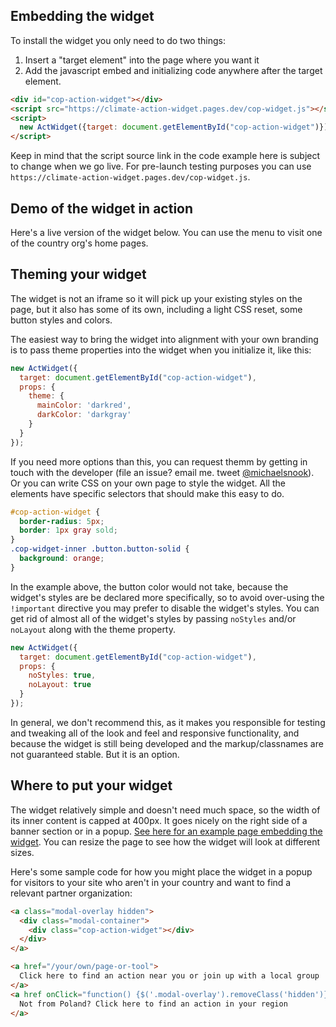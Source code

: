 ## Embedding the widget

To install the widget you only need to do two things:

1. Insert a "target element" into the page where you want it
1. Add the javascript embed and initializing code anywhere after the target element.

```html
<div id="cop-action-widget"></div>
<script src="https://climate-action-widget.pages.dev/cop-widget.js"></script>
<script>
  new ActWidget({target: document.getElementById("cop-action-widget")});
</script>
```

Keep in mind that the script source link in the code example here is subject to
change when we go live. For pre-launch testing purposes you can use
`https://climate-action-widget.pages.dev/cop-widget.js`.

## Demo of the widget in action

Here's a live version of the widget below. You can use the menu to visit one
of the country org's home pages.

<div id="cop-action-widget"></div>
<script src="https://climate-action-widget.pages.dev/cop-widget.js"></script>
<script>
  new ActWidget({
    target: document.getElementById("cop-action-widget"),
    props: {
      noLayout: false,
      noStyles: false,
      theme: {
        mainColor: 'darkred'
      }
    }
  });
</script>

## Theming your widget

The widget is not an iframe so it will pick up your existing styles on the page,
but it also has some of its own, including a light CSS reset, some button styles
and colors.

The easiest way to bring the widget into alignment with your own branding is to
pass theme properties into the widget when you initialize it, like this:

```javascript
new ActWidget({
  target: document.getElementById("cop-action-widget"),
  props: {
    theme: {
      mainColor: 'darkred',
      darkColor: 'darkgray'
    }
  }
});
```

If you need more options than this, you can request themm by getting in touch with
the developer (file an issue? email me. tweet [@michaelsnook](https://twitter.com/michaelsnook)).
Or you can write CSS on your own page to style the widget.
All the elements have specific selectors that should make this easy to do.

```css
#cop-action-widget {
  border-radius: 5px;
  border: 1px gray sold;
}
.cop-widget-inner .button.button-solid {
  background: orange;
}
```

In the example above, the button color would not take, because the
widget's styles are be declared more specifically, so to avoid over-using
the `!important` directive you may prefer to disable the widget's styles.
You can get rid of almost all of the widget's styles by passing
`noStyles` and/or `noLayout` along with the theme property.

```javascript
new ActWidget({
  target: document.getElementById("cop-action-widget"),
  props: {
    noStyles: true,
    noLayout: true
  }
});
```

In general, we don't recommend this, as it makes you responsible for testing
and tweaking all of the look and feel and responsive functionality,
and because the widget is still being developed and the markup/classnames
are not guaranteed stable. But it is an option.

## Where to put your widget

The widget relatively simple and doesn't need much space, so the width of
its inner content is capped at 400px. It goes nicely on the right side of
a banner section or in a popup.
[See here for an example page embedding the widget](./example/index.html).
You can resize the page to see how the widget will look at different sizes.

Here's some sample code for how you might place the widget in a popup for visitors to your
site who aren't in your country and want to find a relevant partner organization:

```html
<a class="modal-overlay hidden">
  <div class="modal-container">
    <div class="cop-action-widget"></div>
  </div>
</a>

<a href="/your/own/page-or-tool">
  Click here to find an action near you or join up with a local group
</a>
<a href onClick="function() {$('.modal-overlay').removeClass('hidden')}">
  Not from Poland? Click here to find an action in your region
</a>
```
